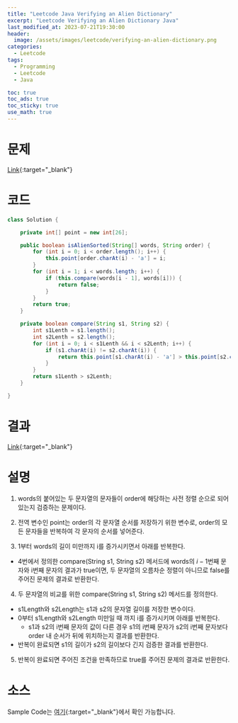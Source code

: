 ```yaml
---
title: "Leetcode Java Verifying an Alien Dictionary"
excerpt: "Leetcode Verifying an Alien Dictionary Java"
last_modified_at: 2023-07-21T19:30:00
header:
  image: /assets/images/leetcode/verifying-an-alien-dictionary.png
categories:
  - Leetcode
tags:
  - Programming
  - Leetcode
  - Java

toc: true
toc_ads: true
toc_sticky: true
use_math: true
---
```

# 문제
[Link](https://leetcode.com/problems/verifying-an-alien-dictionary){:target="_blank"}

# 코드
```java
class Solution {

	private int[] point = new int[26];

	public boolean isAlienSorted(String[] words, String order) {
		for (int i = 0; i < order.length(); i++) {
			this.point[order.charAt(i) - 'a'] = i;
		}
		for (int i = 1; i < words.length; i++) {
			if (this.compare(words[i - 1], words[i])) {
				return false;
			}
		}
		return true;
	}

	private boolean compare(String s1, String s2) {
		int s1Lenth = s1.length();
		int s2Lenth = s2.length();
		for (int i = 0; i < s1Lenth && i < s2Lenth; i++) {
			if (s1.charAt(i) != s2.charAt(i)) {
				return this.point[s1.charAt(i) - 'a'] > this.point[s2.charAt(i) - 'a'];
			}
		}
		return s1Lenth > s2Lenth;
	}

}
```

# 결과
[Link](https://leetcode.com/problems/verifying-an-alien-dictionary/submissions/1000082177/){:target="_blank"}

# 설명
1. words의 붙어있는 두 문자열의 문자들이 order에 해당하는 사전 정렬 순으로 되어 있는지 검증하는 문제이다.

2. 전역 변수인 point는 order의 각 문자열 순서를 저장하기 위한 변수로, order의 모든 문자들을 반복하여 각 문자의 순서를 넣어준다.

3. 1부터 words의 길이 미만까지 i를 증가시키면서 아래를 반복한다.
- 4번에서 정의한 compare(String s1, String s2) 메서드에 words의 $i - 1$번째 문자와 i번째 문자의 결과가 true이면, 두 문자열의 오름차순 정렬이 아니므로 false를 주어진 문제의 결과로 반환한다.

4. 두 문자열의 비교를 위한 compare(String s1, String s2) 메서드를 정의한다.
- s1Length와 s2Length는 s1과 s2의 문자열 길이를 저장한 변수이다.
- 0부터 s1Length와 s2Length 미만일 때 까지 i를 증가시키며 아래를 반복한다.
  - s1과 s2의 i번째 문자의 값이 다른 경우 s1의 i번째 문자가 s2의 i번째 문자보다 order 내 순서가 뒤에 위치하는지 결과를 반환한다.
- 반복이 완료되면 s1의 길이가 s2의 길이보다 긴지 검증한 결과를 반환한다.

5. 반복이 완료되면 주어진 조건을 만족하므로 true를 주어진 문제의 결과로 반환한다.


# 소스
Sample Code는 [여기](https://github.com/GracefulSoul/leetcode/blob/master/src/main/java/gracefulsoul/problems/VerifyingAnAlienDictionary.java){:target="_blank"}에서 확인 가능합니다.